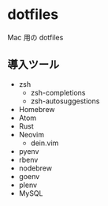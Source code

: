 # dotfiles

Mac 用の dotfiles

## 導入ツール

- zsh
    - zsh-completions
    - zsh-autosuggestions
- Homebrew
- Atom
- Rust
- Neovim
    - dein.vim
- pyenv
- rbenv
- nodebrew
- goenv
- plenv
- MySQL
